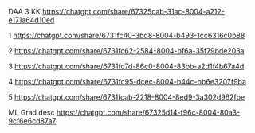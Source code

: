 DAA 3 KK
https://chatgpt.com/share/67325cab-31ac-8004-a212-e171a64d10ed


1
https://chatgpt.com/share/6731fc40-3bd8-8004-b493-1cc6316c0b88

2
https://chatgpt.com/share/6731fc62-2584-8004-bf6a-35f79bde203a

3
https://chatgpt.com/share/6731fc7d-86c0-8004-83bb-a2d1f4b67a4d

4
https://chatgpt.com/share/6731fc95-dcec-8004-b44c-bb6e3207f9ba

5
https://chatgpt.com/share/6731fcab-2218-8004-8ed9-3a302d962fbe

ML Grad desc
https://chatgpt.com/share/67325d14-f96c-8004-80a3-9cf6e6cd87a7
